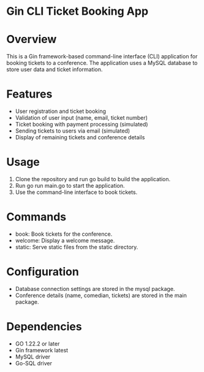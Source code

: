 # Gin CLI Ticket Booking App

# Overview

This is a Gin framework-based command-line interface (CLI) application for booking tickets to a conference. The application uses a MySQL database to store user data and ticket information.

# Features

- User registration and ticket booking
- Validation of user input (name, email, ticket number)
- Ticket booking with payment processing (simulated)
- Sending tickets to users via email (simulated)
- Display of remaining tickets and conference details

# Usage

1. Clone the repository and run go build to build the application.
2. Run go run main.go to start the application.
3. Use the command-line interface to book tickets.

# Commands

- book: Book tickets for the conference.
- welcome: Display a welcome message.
- static: Serve static files from the static directory.

# Configuration

- Database connection settings are stored in the mysql package.
- Conference details (name, comedian, tickets) are stored in the main package.

# Dependencies

- GO 1.22.2 or later
- Gin framework latest
- MySQL driver
- Go-SQL driver
